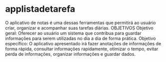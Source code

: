 # applistadetarefa
O aplicativo de notas é uma dessas ferramentas que permitirá ao usuário criar, organizar e acompanhar suas tarefas diárias.
OBJETIVOS
Objetivo geral: Oferecer ao usuário um sistema que contribua para guardar informações para 
serem utilizadas no dia a dia de forma prática.
Objetivo específico: O aplicativo apresentado irá fazer anotações de informações de forma 
rápida, consultar informações rapidamente, otimizar o tempo, evitar perda de informações, 
organizar informações e guardar dados.
